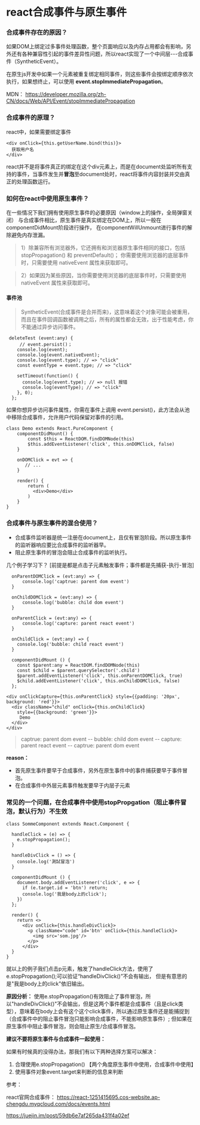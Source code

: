 
# react合成事件与原生事件

### 合成事件存在的原因？
如果DOM上绑定过多事件处理函数，整个页面响应以及内存占用都会有影响，另外还有各种兼容性引起的事件差异性问题，所以react实现了一个中间层---合成事件（SyntheticEvent）。

在原生js开发中如果一个元素被重复绑定相同事件，则这些事件会按绑定顺序依次执行，如果想终止，可以使用 <strong>event.stopImmediatePropagation</strong>。

MDN：
<https://developer.mozilla.org/zh-CN/docs/Web/API/Event/stopImmediatePropagation>
### 合成事件的原理？
react中，如果需要绑定事件

```
<div onClick={this.getUserName.bind(this)}>
  获取用户名
</div>
```
react并不是将事件真正的绑定在这个div元素上，而是在document处监听所有支持的事件，当事件发生并<strong>冒泡</strong>至document处时，react将事件内容封装并交由真正的处理函数运行。

### 如何在react中使用原生事件？
在一些情况下我们拥有使用原生事件的必要原因（window上的操作，全局弹窗关闭）
与合成事件相比，原生事件是真实绑定在DOM上，所以一般在componentDidMount阶段进行操作，
在componentWillUnmount进行事件的解除避免内存泄漏。

> 1）除兼容所有浏览器外，它还拥有和浏览器原生事件相同的接口，包括 stopPropagation() 和 preventDefault()；
你需要使用浏览器的底层事件时，只需要使用 nativeEvent 属性来获取即可。

>2）如果因为某些原因，当你需要使用浏览器的底层事件时，只需要使用 nativeEvent 属性来获取即可。

#### 事件池
>SyntheticEvent(合成事件是合并而来)，这意味着这个对象可能会被重用，而且在事件回调函数被调用之后，所有的属性都会无效，出于性能考虑，你不能通过异步访问事件。

```
 deleteTest (event:any) {
 	 // event.persist()；
    console.log(event);
    console.log(event.nativeEvent);
    console.log(event.type); // => "click"
    const eventType = event.type; // => "click"
  
    setTimeout(function() {
      console.log(event.type); // => null 报错
      console.log(eventType); // => "click"
    }, 0);
  };
```

如果你想异步访问事件属性，你需在事件上调用 event.persist()，此方法会从池中移除合成事件，允许用户代码保留对事件的引用。

```
class Demo extends React.PureComponent {
    componentDidMount() {
        const $this = ReactDOM.findDOMNode(this)
        $this.addEventListener('click', this.onDOMClick, false)
    }

    onDOMClick = evt => {
       // ...
    }

    render() {
        return (
          <div>Demo</div>
        )
    }
}

```
### 合成事件与原生事件的混合使用？
- 合成事件监听器是统一注册在document上，且仅有冒泡阶段。所以原生事件的监听器响应要比合成事件的监听器早。
- 阻止原生事件的冒泡会阻止合成事件的监听执行。

几个例子学习下？
[前提是都是点击子元素触发事件；事件都是先捕获-执行-冒泡]

```
  onParentDOMClick = (evt:any) => {
      console.log('captrue: parent dom event')
  }

  onChildDOMClick = (evt:any) => {
      console.log('bubble: child dom event')
  }    

  onParentClick = (evt:any) => {
      console.log('capture: parent react event')
  }

  onChildClick = (evt:any) => {   
    console.log('bubble: child react event')
  }

  componentDidMount () {
    const $parent:any = ReactDOM.findDOMNode(this)
    const $child = $parent.querySelector('.child')
    $parent.addEventListener('click', this.onParentDOMClick, true)
    $child.addEventListener('click', this.onChildDOMClick, false)
  };

<div onClickCapture={this.onParentClick} style={{padding: '20px', background: 'red'}}>
  <div className="child" onClick={this.onChildClick} 
  	style={{background: 'green'}}>
     Demo
  </div>
</div>
```
> captrue: parent dom event -- bubble: child dom event 
> -- capture: parent react event -- captrue: parent dom event

<strong>reason：</strong>

- 首先原生事件要早于合成事件，另外在原生事件中的事件捕获要早于事件冒泡。
- 在合成事件中外层元素事件触发要早于内层子元素 


### 常见的一个问题，在合成事件中使用stopPropgation（阻止事件冒泡，默认行为）不生效

```
class SommeComponent extends React.Component {

  handleClick = (e) => {
    e.stopPropagation();
  }
  
  handleDivClick = () => {
    console.log('測試冒泡')
  }

  componentDidMount () {
    document.body.addEventListener('click', e => {
      if (e.target.id = 'btn') return;
      console.log('我是body上的click');
    })
  };

  render() {
    return <>
      <div onClick={this.handleDivClick}>
        <p className="code" id='btn' onClick={this.handleClick}>
          <img src='som.jpg'/>
        </p>
      </div>
  }
}

```
就以上的例子我们点击p元素，触发了handleClick方法，使用了 e.stopPropagation();可以验证“handleDivClick()”不会有输出，
但是有意思的是"我是body上的click"依旧输出。

**原因分析：**
使用e.stopPropagation()有效阻止了事件冒泡，所以"handleDivClick()"不会输出，但是这两个事件都是合成事件（且是click类型），意味着在body上会有这个这个click事件，所以通过原生事件还是能捕捉到（合成事件中的阻止事件冒泡只能影响合成事件，不能影响原生事件）; 但如果在原生事件中阻止事件冒泡，则会阻止原生/合成事件冒泡。

**建议不要将原生事件与合成事件一起使用：**

如果有时候真的没得办法，那我们有以下两种选择方案可以解决：

1. 合理使用e.stopPropagation() 【两个角度原生事件中使用，合成事件中使用】
2. 使用事件对象event.target来判断的信息来判断


参考：

react官网合成事件：
<https://react-1251415695.cos-website.ap-chengdu.myqcloud.com/docs/events.html>

<https://juejin.im/post/59db6e7af265da431f4a02ef>

